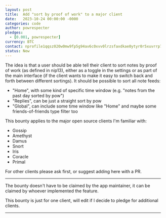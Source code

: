 ```yaml
---
layout: post
title:  Add "sort by proof of work" to a major client
date:   2023-10-24 00:00:00 -0000
categories: code
author: powrespecter
pledges:
  - [0.001, powrespecter]
currency: BTC
contact: nprofile1qqsz020w0mw9fp5g94av6c0xvv0lrzsfaxdkae0ytyr0r5xuvrrp7hcpzemhxue69uhk2er9dchxummnw3ezumrpdejz7qgwwaehxw309ahx7uewd3hkctcpremhxue69uhkummnw3ez6ur4vgh8wetvd3hhyer9wghxuet59uq3samnwvaz7tmwdaehgu3wvekhgtnhd9azucnf0ghsz8thwden5te0dehhxarj9ekh2arfdeuhwctvd3jhgtnrdakj7qg3waehxw309ahx7um5wgh8w6twv5hszxnhwden5te0dehhxarj9eax2cn9v3jk2tnrd3hh2ep0qyfhwumn8ghj7ur0waex2mrp0yh8s7t69uq32amnwvaz7tmjv4kxz7fwv3sk6atn9e5k7tcpzamhxue69uhhyetvv9ujumn0wd68ytnzv9hxgtcpz3mhxue69uhhyetvv9ukzcnvv5hx7un89usq087r
status: New
---
```


The idea is that a user should be able tell their client to sort notes by proof of work (as defined in nip13), either as a toggle in the settings or as part of the main interface (if the client wants to make it easy to switch back and forth between different sortings).  It should be possible to sort all note feeds:

 - "Home", with some kind of specific time window (e.g. "notes from the past day sorted by pow")
 - "Replies", can be just a straight sort by pow
 - "Global", can include some time window like "Home" and maybe some friends-of-friends type filter too

This bounty applies to the major open source clients I'm familiar with:

 - Gossip
 - Amethyst
 - Damus
 - Snort
 - Iris
 - Coracle
 - Primal

For other clients please ask first, or suggest adding here with a PR.

---

The bounty doesn't have to be claimed by the app maintainer, it can be claimed by whoever implemented the feature.

This bounty is just for one client, will edit if I decide to pledge for additional clients.

---
